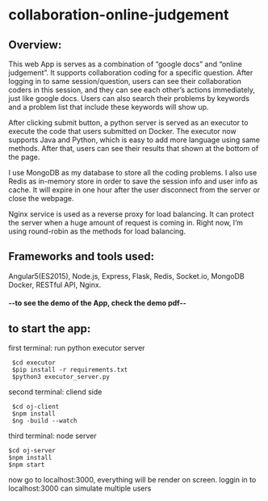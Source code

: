# collaboration-online-judgement


## Overview:
This web App is serves as a combination of “google docs” and “online judgement”. It supports collaboration coding for a specific question. 
After logging in to same session/question, users can see their collaboration coders in this session, and they can see each other’s actions immediately, 
just like google docs. Users can also search their problems by keywords and a problem list that include these keywords will show up.

After clicking submit button, a python server is served as an executor to execute the code that users submitted on Docker. The executor now 
supports Java and Python, which is easy to add more language using same methods. After that, users can see their results that shown at the bottom of the page.

I use MongoDB as my database to store all the coding problems. I also use Redis as in-memory store in order to save the session info and user info as cache. 
It will expire in one hour after the user disconnect from the server or close the webpage.

Nginx service is used as a reverse proxy for load balancing. It can protect the server when a huge amount of request is 
coming in. Right now, I’m using round-robin as the methods for load balancing.

## Frameworks and tools used:
Angular5(ES2015), Node.js, Express, Flask, Redis, Socket.io, MongoDB  
Docker, RESTful API, Nginx.

####  --to see the demo of the App, check the demo pdf--


## to start the app:

first terminal: run python executor server
```
 $cd executor 
 $pip install -r requirements.txt
 $python3 executor_server.py
```
second terminal: cliend side
```
 $cd oj-client
 $npm install
 $ng -build --watch
```
third terminal:  node server
```
$cd oj-server
$npm install
$npm start
```

now go to localhost:3000, everything will be render on screen. loggin in to localhost:3000 can simulate multiple users

